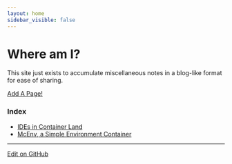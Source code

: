 ```yaml
---
layout: home
sidebar_visible: false
---
```


# Where am I?

This site just exists to accumulate miscellaneous notes in a blog-like format
for ease of sharing. 

[Add A Page!](https://github.com/McCoyGroup/Notes/new/master)

### Index

* [IDEs in Container Land](Misc/ContainerIDEs.md)
* [McEnv, a Simple Environment Container](Misc/McEnv.md)

---
[Edit on GitHub](https://github.com/McCoyGroup/Notes/edit/master/index.md)
